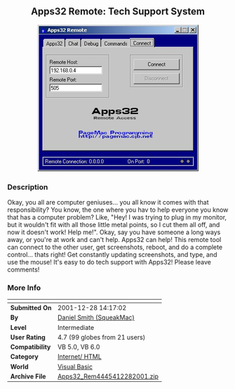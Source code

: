 ﻿<div align="center">

## Apps32 Remote: Tech Support System

<img src="PIC200112281424307690.jpg">
</div>

### Description

Okay, you all are computer geniuses... you all know it comes with that responsibility? You know, the one where you hav to help everyone you know that has a computer problem? Like, "Hey! I was trying to plug in my monitor, but it wouldn't fit with all those little metal points, so I cut them all off, and now it doesn't work! Help me!". Okay, say you have someone a long ways away, or you're at work and can't help. Apps32 can help! This remote tool can connect to the other user, get screenshots, reboot, and do a complete control... thats right! Get constantly updating screenshots, and type, and use the mouse! It's easy to do tech support with Apps32! Please leave comments!
 
### More Info
 


<span>             |<span>
---                |---
**Submitted On**   |2001-12-28 14:17:02
**By**             |[Daniel Smith \(SqueakMac\)](https://github.com/Planet-Source-Code/PSCIndex/blob/master/ByAuthor/daniel-smith-squeakmac.md)
**Level**          |Intermediate
**User Rating**    |4.7 (99 globes from 21 users)
**Compatibility**  |VB 5\.0, VB 6\.0
**Category**       |[Internet/ HTML](https://github.com/Planet-Source-Code/PSCIndex/blob/master/ByCategory/internet-html__1-34.md)
**World**          |[Visual Basic](https://github.com/Planet-Source-Code/PSCIndex/blob/master/ByWorld/visual-basic.md)
**Archive File**   |[Apps32\_Rem4445412282001\.zip](https://github.com/Planet-Source-Code/daniel-smith-squeakmac-apps32-remote-tech-support-system__1-30182/archive/master.zip)








